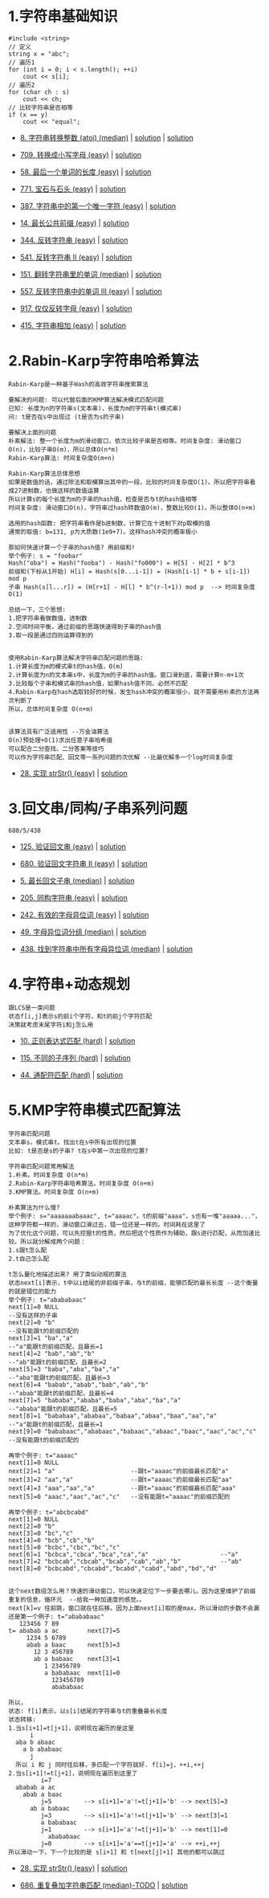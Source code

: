 # 1.字符串基础知识

```
#include <string>
// 定义
string x = "abc";
// 遍历1
for (int i = 0; i < s.length(); ++i)
    cout << s[i];
// 遍历2
for (char ch : s)
    cout << ch;
// 比较字符串是否相等
if (x == y)
    cout << "equal";

```

- [8. 字符串转换整数 (atoi) (median)](https://leetcode-cn.com/problems/string-to-integer-atoi/) |  [solution](https://leetcode-cn.com/problems/perfect-squares/) |  [solution](https://github.com/qcxu-pub/LeetCode/blob/master/13_字符串/8myAtoi.cpp)

- [709. 转换成小写字母 (easy)](https://leetcode-cn.com/problems/to-lower-case/) |  [solution](https://github.com/qcxu-pub/LeetCode/blob/master/13_字符串/709toLowerCase.cpp)

- [58. 最后一个单词的长度 (easy)](https://leetcode-cn.com/problems/length-of-last-word/) |  [solution](https://github.com/qcxu-pub/LeetCode/blob/master/13_字符串/58lengthOfLastWord.cpp)

- [771. 宝石与石头 (easy)](https://leetcode-cn.com/problems/jewels-and-stones/) |  [solution](https://github.com/qcxu-pub/LeetCode/blob/master/13_字符串/771numJewelsInStones.cpp)

- [387. 字符串中的第一个唯一字符 (easy)](https://leetcode-cn.com/problems/first-unique-character-in-a-string/) |  [solution](https://github.com/qcxu-pub/LeetCode/blob/master/13_字符串/387firstUniqChar.cpp)

- [14. 最长公共前缀 (easy)](https://leetcode-cn.com/problems/longest-common-prefix/) |  [solution](https://github.com/qcxu-pub/LeetCode/blob/master/13_字符串/14longestCommonPrefix.cpp)

- [344. 反转字符串 (easy)](https://leetcode-cn.com/problems/reverse-string/) |  [solution](https://github.com/qcxu-pub/LeetCode/blob/master/13_字符串/344reverseString.cpp)

- [541. 反转字符串 II (easy)](https://leetcode-cn.com/problems/reverse-string-ii/) |  [solution](https://github.com/qcxu-pub/LeetCode/blob/master/13_字符串/541reverseStr.cpp)

- [151. 翻转字符串里的单词 (median)](https://leetcode-cn.com/problems/reverse-words-in-a-string/) |  [solution](https://github.com/qcxu-pub/LeetCode/blob/master/13_字符串/151reverseWords.cpp)

- [557. 反转字符串中的单词 III (easy)](https://leetcode-cn.com/problems/reverse-words-in-a-string-iii/) |  [solution](https://github.com/qcxu-pub/LeetCode/blob/master/13_字符串/557reverseWords.cpp)

- [917. 仅仅反转字母 (easy)](https://leetcode-cn.com/problems/reverse-only-letters/) |  [solution](https://github.com/qcxu-pub/LeetCode/blob/master/13_字符串/917reverseOnlyLetters.cpp)

- [415. 字符串相加 (easy)](https://leetcode-cn.com/problems/add-strings/) |  [solution](https://github.com/qcxu-pub/LeetCode/blob/master/13_字符串/415addStrings.cpp)


# 2.Rabin-Karp字符串哈希算法

```
Rabin-Karp是一种基于Hash的高效字符串搜索算法

要解决的问题: 可以代替后面的KMP算法解决模式匹配问题
已知: 长度为n的字符串s(文本串)，长度为m的字符串t(模式串)
问: t是否在s中出现过 (t是否为s的子串)

要解决上面的问题
朴素解法: 整一个长度为m的滑动窗口，依次比较子串是否相等。时间复杂度: 滑动窗口O(n)，比较子串O(m)，所以总体O(n*m)
Rabin-Karp算法: 时间复杂度O(m+n)

Rabin-Karp算法总体思想
如果是数值的话，通过除法和取模算出其中的一段，比较的时间复杂度O(1)。所以把字符串看成27进制数，也做这样的数值运算
所以计算s的每个长度为m的子串的hash值，检查是否与t的hash值相等
时间复杂度: 滑动窗口O(n)，字符串过hash转数值O(m)，整数比较O(1)。所以整体O(n+m)

选用的hash函数: 把字符串看作是b进制数，计算它在十进制下对p取模的值
通常的取值: b=131, p为大质数(1e9+7)。这样hash冲突的概率极小

那如何快速计算一个子串的hash值? 用前缀和!
举个例子: s = "foobar"
Hash("oba") = Hash("fooba") - Hash("fo000") = H[5] - H[2] * b^3
前缀和(下标从1开始) H[i] = Hash(s[0...i-1]) = (Hash[i-1] * b + s[i-1]) mod p
子串 Hash(s[l...r]) = (H[r+1] - H[l] * b^(r-l+1)) mod p  --> 时间复杂度O(1)

总结一下，三个思想:
1.把字符串看做数值，进制数
2.空间时间平衡，通过前缀的思路快速得到子串的hash值
3.取一段是通过四则运算得到的


使用Rabin-Karp算法解决字符串匹配问题的思路:
1.计算长度为m的模式串t的hash值，O(m)
2.计算长度为n的文本串s中，长度为m的子串的hash值。窗口滑到底，需要计算n-m+1次
3.比较每个子串和模式串的hash值，如果hash值不同，必然不匹配
4.Rabin-Karp在hash选取较好的时候，发生hash冲突的概率很小，就不需要用朴素的方法再次判断了
所以，总体时间复杂度 O(n+m)


该算法具有广泛适用性 --万金油算法
O(n)预处理+O(1)求出任意子串哈希值
可以配合二分查找、二分答案等技巧
可以作为字符串匹配、回文等一系列问题的次优解 --比最优解多一个log时间复杂度

```

- [28. 实现 strStr() (easy)](https://leetcode-cn.com/problems/implement-strstr/) |  [solution](https://github.com/qcxu-pub/LeetCode/blob/master/13_字符串/28strStr.cpp)


# 3.回文串/同构/子串系列问题

```
680/5/438

```

- [125. 验证回文串 (easy)](https://leetcode-cn.com/problems/valid-palindrome/) |  [solution](https://github.com/qcxu-pub/LeetCode/blob/master/13_字符串/125isPalindrome.cpp)

- [680. 验证回文字符串 Ⅱ (easy)](https://leetcode-cn.com/problems/valid-palindrome-ii/) |  [solution](https://github.com/qcxu-pub/LeetCode/blob/master/13_字符串/680validPalindrome.cpp)

- [5. 最长回文子串 (median)](https://leetcode-cn.com/problems/longest-palindromic-substring/) |  [solution](https://github.com/qcxu-pub/LeetCode/blob/master/13_字符串/5longestPalindrome.cpp)

- [205. 同构字符串 (easy)](https://leetcode-cn.com/problems/isomorphic-strings/) |  [solution](https://github.com/qcxu-pub/LeetCode/blob/master/13_字符串/205isIsomorphic.cpp)

- [242. 有效的字母异位词 (easy)](https://leetcode-cn.com/problems/valid-anagram/) |  [solution](https://github.com/qcxu-pub/LeetCode/blob/master/13_字符串/242isAnagram.cpp)

- [49. 字母异位词分组 (median)](https://leetcode-cn.com/problems/group-anagrams/) |  [solution](https://github.com/qcxu-pub/LeetCode/blob/master/13_字符串/49groupAnagrams.cpp)

- [438. 找到字符串中所有字母异位词 (median)](https://leetcode-cn.com/problems/find-all-anagrams-in-a-string/) |  [solution](https://github.com/qcxu-pub/LeetCode/blob/master/13_字符串/438findAnagrams.cpp)


# 4.字符串+动态规划

```
跟LCS是一类问题
状态f[i,j]表示s的前i个字符，和t的前j个字符匹配
决策就考虑末尾字符i和j怎么用

```

- [10. 正则表达式匹配 (hard)](https://leetcode-cn.com/problems/regular-expression-matching/) |  [solution](https://github.com/qcxu-pub/LeetCode/blob/master/13_字符串/10isMatch.cpp)

- [115. 不同的子序列 (hard)](https://leetcode-cn.com/problems/distinct-subsequences/) |  [solution](https://github.com/qcxu-pub/LeetCode/blob/master/13_字符串/115numDistinct.cpp)

- [44. 通配符匹配 (hard)](https://leetcode-cn.com/problems/wildcard-matching/) |  [solution](https://github.com/qcxu-pub/LeetCode/blob/master/13_字符串/44isMatch.cpp)




# 5.KMP字符串模式匹配算法

```
字符串匹配问题
文本串s，模式串t。找出t在s中所有出现的位置
比如: t是否是s的子串? t在s中第一次出现的位置? 

字符串匹配问题常用解法
1.朴素。时间复杂度 O(n*m)
2.Rabin-Karp字符串哈希算法。时间复杂度 O(n+m)
3.KMP算法。时间复杂度 O(n+m)

朴素算法为什么慢?
举个例子: s="aaaaaaabaaac", t="aaaac"。t的前缀"aaaa"，s也有一堆"aaaaa..."，这种字符都一样的，滑动窗口滑过去，错一位还是一样的。时间耗在这里了
为了优化这个问题，可以先挖掘t的性质，然后把这个性质作为辅助，跟s进行匹配，从而加速比较。所以就分解成两个问题：
1.s跟t怎么配
2.t自己怎么配

t怎么量化地描述出来? 用了类似动规的算法
状态next[i]表示，t中以i结尾的非前缀子串，与t的前缀，能够匹配的最长长度 --这个衡量的就是错位的能力
举个例子: t="abababaac"
next[1]=0 NULL                                                        --没有这样的子串
next[2]=0 "b"                                                         --没有能跟t的前缀匹配的
next[3]=1 "ba","a"                                                    --"a"能跟t的前缀匹配，且最长=1
next[4]=2 "bab","ab","b"                                              --"ab"能跟t的前缀匹配，且最长=2
next[5]=3 "baba","aba","ba","a"                                       --"aba"能跟t的前缀匹配，且最长=3
next[6]=4 "babab","abab","bab","ab","b"                               --"abab"能跟t的前缀匹配，且最长=4
next[7]=5 "bababa","ababa","baba","aba","ba","a"                      --"ababa"能跟t的前缀匹配，且最长=5
next[8]=1 "bababaa","ababaa","babaa","abaa","baa","aa","a"            --"a"能跟t的前缀匹配，且最长=1
next[9]=0 "bababaac","ababaac","babaac","abaac","baac","aac","ac","c" --没有能跟t的前缀匹配的

再举个例子: t="aaaac"
next[1]=0 NULL
next[2]=1 "a"                     --跟t="aaaac"的前缀最长匹配"a"
next[3]=2 "aa","a"                --跟t="aaaac"的前缀最长匹配"aa"
next[4]=3 "aaa","aa","a"          --跟t="aaaac"的前缀最长匹配"aaa"
next[5]=0 "aaac","aac","ac","c"   --没有能跟t="aaaac"的前缀匹配的

再举个例子: t="abcbcabd"
next[1]=0 NULL
next[2]=0 "b"
next[3]=0 "bc","c"
next[4]=0 "bcb","cb","b"
next[5]=0 "bcbc","cbc","bc","c"
next[6]=1 "bcbca","cbca","bca","ca","a"                    --"a"
next[7]=2 "bcbcab","cbcab","bcab","cab","ab","b"           --"ab"
next[8]=0 "bcbcabd","cbcabd","bcabd","cabd","abd","bd","d"


这个next数组怎么用？快速的滑动窗口，可以快速定位下一步要去哪儿。因为这里维护了前缀重复的信息，循环元  --给我一种加速度的感觉。。
next[k]=v 往前跳，窗口就在往后移。因为上面next[i]取的是max，所以滑动的步数不会漏
还是第一个例子: t="abababaac"
   123456 7 89
t= ababab a ac        next[7]=5
     1234 5 6789
     abab a baac      next[5]=3
       12 3 456789
       ab a babaac    next[3]=1
          1 23456789
          a bababaac  next[1]=0
            123456789
            abababaac

所以，
状态: f[i]表示，以s[i]结尾的字符串与t的重叠最长长度
状态转移:
1.当s[i+1]=t[j+1]，说明现在遍历的是这里
      i
  aba b abaac
    a b ababaac
      j
  所以 i 和 j 同时往后移，多匹配一个字符就好. f[i]=j，++i,++j
2.当s[i+1]!=t[j+1]，说明现在遍历到这里了
         i=7
  ababab a ac
    abab a baac
         j=5         --> s[i+1]='a'!=t[j+1]='b' --> next[5]=3
      ab a babaac
         j=3         --> s[i+1]='a'!=t[j+1]='b' --> next[3]=1
         a bababaac
         j=1         --> s[i+1]='a'!=t[j+1]='b' --> next[1]=0
           abababaac
         j=0         --> s[i+1]='a'==t[j+1]='a' --> ++i,++j
所以滑动一下，下一个比较的是 s[i+1] 和 t[next[j]+1] 其他的都可以跳过

```

- [28. 实现 strStr() (easy)](https://leetcode-cn.com/problems/implement-strstr/) |  [solution](https://github.com/qcxu-pub/LeetCode/blob/master/13_字符串/28strStr.cpp)

- [686. 重复叠加字符串匹配 (median)-TODO](https://leetcode-cn.com/problems/repeated-string-match/) |  [solution](https://github.com/qcxu-pub/LeetCode/blob/master/13_字符串/686repeatedStringMatch.cpp)
